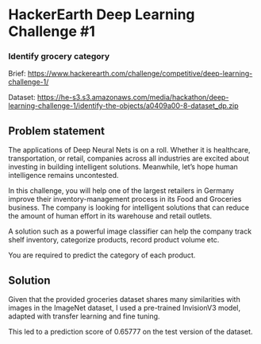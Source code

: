 # HackerEarth Deep Learning Challenge #1
### Identify grocery category

Brief: https://www.hackerearth.com/challenge/competitive/deep-learning-challenge-1/

Dataset: https://he-s3.s3.amazonaws.com/media/hackathon/deep-learning-challenge-1/identify-the-objects/a0409a00-8-dataset_dp.zip

## Problem statement

The applications of Deep Neural Nets is on a roll. Whether it is healthcare, transportation, or retail, companies across all industries are excited about investing in building intelligent solutions. Meanwhile, let’s hope human intelligence remains uncontested.

In this challenge, you will help one of the largest retailers in Germany improve their inventory-management process in its Food and Groceries business. The company is looking for intelligent solutions that can reduce the amount of human effort in its warehouse and retail outlets.

A solution such as a powerful image classifier can help the company track shelf inventory, categorize products, record product volume etc.

You are required to predict the category of each product.

## Solution
Given that the provided groceries dataset shares many similarities with images in the ImageNet dataset, I used a pre-trained InvisionV3 model, adapted with transfer learning and fine tuning.

This led to a prediction score of 0.65777 on the test version of the dataset.
